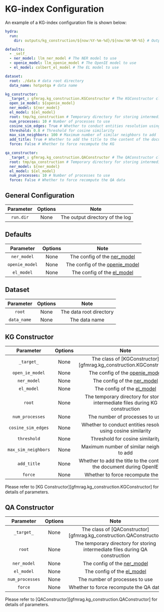 # KG-index Configuration

An example of a KG-index configuration file is shown below:

```yaml
hydra:
  run:
    dir: outputs/kg_construction/${now:%Y-%m-%d}/${now:%H-%M-%S} # Output directory

defaults:
  - _self_
  - ner_model: llm_ner_model # The NER model to use
  - openie_model: llm_openie_model # The OpenIE model to use
  - el_model: colbert_el_model # The EL model to use

dataset:
  root: ./data # data root directory
  data_name: hotpotqa # data name

kg_constructor:
  _target_: gfmrag.kg_construction.KGConstructor # The KGConstructor class
  open_ie_model: ${openie_model}
  ner_model: ${ner_model}
  el_model: ${el_model}
  root: tmp/kg_construction # Temporary directory for storing intermediate files during KG construction
  num_processes: 10 # Number of processes to use
  cosine_sim_edges: True # Whether to conduct entities resolution using cosine similarity
  threshold: 0.8 # Threshold for cosine similarity
  max_sim_neighbors: 100 # Maximum number of similar neighbors to add
  add_title: True # Whether to add the title to the content of the document during OpenIE
  force: False # Whether to force recompute the KG

qa_constructor:
  _target_: gfmrag.kg_construction.QAConstructor # The QAConstructor class
  root: tmp/qa_construction # Temporary directory for storing intermediate files during QA construction
  ner_model: ${ner_model}
  el_model: ${el_model}
  num_processes: 10 # Number of processes to use
  force: False # Whether to force recompute the QA data
```

## General Configuration

| Parameter | Options |              Note               |
| :-------: | :-----: | :-----------------------------: |
| `run.dir` |  None   | The output directory of the log |

## Defaults

|   Parameter    | Options |                            Note                             |
| :------------: | :-----: | :---------------------------------------------------------: |
|  `ner_model`   |  None   |    The config of the [ner_model](ner_model_config.md)    |
| `openie_model` |  None   | The config of the [openie_model](openie_model_config.md) |
|   `el_model`   |  None   |     The config of the [el_model](el_model_config.md)     |

## Dataset

|  Parameter  | Options |              Note               |
| :---------: | :-----: | :-----------------------------: |
|   `root`    |  None   | The data root directory |
| `data_name` |  None   | The data name |

## KG Constructor

|      Parameter      |     Options     |                                 Note                                  |
| :-----------------: | :-------------: | :-------------------------------------------------------------------: |
|     `_target_`      |      None       |          The class of [KGConstructor][gfmrag.kg_construction.KGConstructor]           |
|   `open_ie_model`   |      None       | The config of the [openie_model](openie_model_config.md) |
|     `ner_model`     |      None       |    The config of the [ner_model](ner_model_config.md)    |
|     `el_model`      |      None       |     The config of the [el_model](el_model_config.md)     |
|       `root`        |      None       | The temporary directory for storing intermediate files during KG construction |
|   `num_processes`   |      None       | The number of processes to use |
| `cosine_sim_edges`  |      None       | Whether to conduct entities resolution using cosine similarity |
|     `threshold`     |      None       | Threshold for cosine similarity |
| `max_sim_neighbors` |      None       | Maximum number of similar neighbors to add |
|     `add_title`     |      None       | Whether to add the title to the content of the document during OpenIE |
|      `force`        |      None       | Whether to force recompute the KG |


Please refer to [KG Constructor][gfmrag.kg_construction.KGConstructor] for details of parameters.


## QA Constructor

|      Parameter      |     Options     |                                 Note                                  |
| :-----------------: | :-------------: | :-------------------------------------------------------------------: |
|     `_target_`      |      None       |          The class of [QAConstructor][gfmrag.kg_construction.QAConstructor]           |
|       `root`        |      None       | The temporary directory for storing intermediate files during QA construction |
|     `ner_model`     |      None       |    The config of the [ner_model](ner_model_config.md)    |
|     `el_model`      |      None       |     The config of the [el_model](el_model_config.md)     |
|   `num_processes`   |      None       | The number of processes to use |
|      `force`        |      None       | Whether to force recompute the QA data |

Please refer to [QAConstructor][gfmrag.kg_construction.QAConstructor] for details of parameters.

